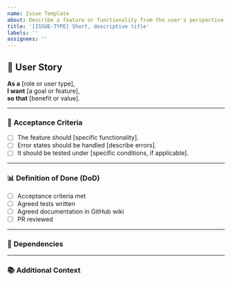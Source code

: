 ```yaml
---
name: Issue Template
about: Describe a feature or functionality from the user's perspective
title: '[ISSUE-TYPE] Short, descriptive title'
labels: ''
assignees: ''
---
```


## 🌟 User Story

**As a** [role or user type],  
**I want** [a goal or feature],  
**so that** [benefit or value].

---

### 🎯 **Acceptance Criteria**

<!-- Define the conditions that must be met for this story to be complete: -->

- [ ] The feature should [specific functionality].
- [ ] Error states should be handled [describe errors].
- [ ] It should be tested under [specific conditions, if applicable].

---

### 📊 **Definition of Done (DoD)**

<!-- Checklist of requirements that must be fulfilled before the issue can be considered complete -->

- [ ] Acceptance criteria met
- [ ] Agreed tests written
- [ ] Agreed documentation in GitHub wiki
- [ ] PR reviewed

---

### 🔗 **Dependencies**

<!-- List any related issues or blockers, for example:

- #123

-->

---

### 📚 **Additional Context**

<!-- Include screenshots, wireframes, or references that provide more context. -->
